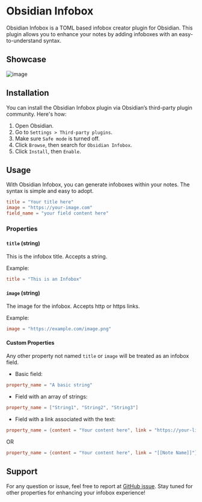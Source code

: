 # Obsidian Infobox

Obsidian Infobox is a TOML based infobox creator plugin for Obsidian. This plugin allows you to enhance your notes by adding infoboxes with an easy-to-understand syntax.

## Showcase
![image](https://github.com/MordechaiHadad/obsidian-infobox/assets/33547558/a152bec4-f803-4a6e-9292-100744cbd64b)

## Installation

You can install the Obsidian Infobox plugin via Obsidian’s third-party plugin community. Here's how:

1. Open Obsidian.
2. Go to `Settings > Third-party plugins`.
3. Make sure `Safe mode` is turned off.
4. Click `Browse`, then search for `Obsidian Infobox`.
5. Click `Install`, then `Enable`.

## Usage

With Obsidian Infobox, you can generate infoboxes within your notes. The syntax is simple and easy to adopt.

```toml
title = "Your title here"
image = "https://your-image.com"
field_name = "your field content here"
```

### Properties

#### `title` (string)

This is the infobox title. Accepts a string.

Example:

```toml
title = "This is an Infobox"
```

#### `image` (string)

The image for the infobox. Accepts http or https links.

Example:

```toml
image = "https://example.com/image.png"
```

#### Custom Properties

Any other property not named `title` or `image` will be treated as an infobox field.

-   Basic field:

```toml
property_name = "A basic string"
```

-   Field with an array of strings:

```toml
property_name = ["String1", "String2", "String3"]
```

-   Field with a link associated with the text:

```toml
property_name = {content = "Your content here", link = "https://your-link.com"}
```

OR

```toml
property_name = {content = "Your content here", link = "[[Note Name]]"}
```

## Support

For any question or issue, feel free to report at [GitHub issue](#). Stay tuned for other properties for enhancing your infobox experience!
